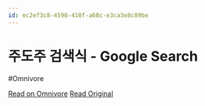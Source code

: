 ```yaml
---
id: ec2ef3c8-4598-410f-a68c-e3ca3e8c89be
---
```


# 주도주 검색식 - Google Search
#Omnivore

[Read on Omnivore](https://omnivore.app/me/https-www-google-com-search-client-ms-android-samsung-rvo-1-ie-u-1928394b0a0)
[Read Original](https://www.google.com/search?client=ms-android-samsung-rvo1&ie=UTF-8&q=%EC%A3%BC%EB%8F%84%EC%A3%BC+%EA%B2%80%EC%83%89%EC%8B%9D&source=android-browser)

